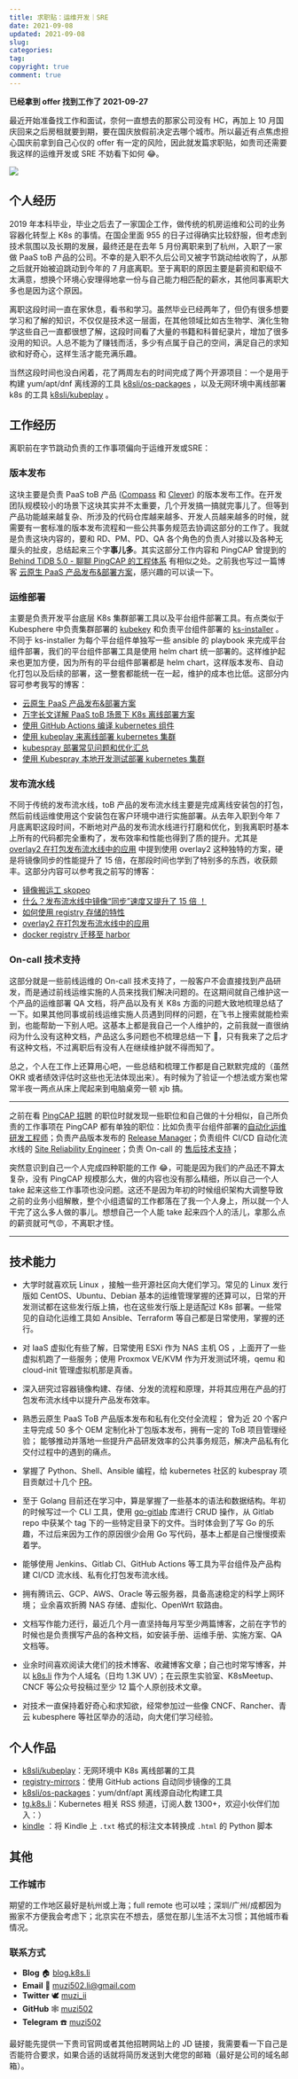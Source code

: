 ```yaml
---
title: 求职贴：运维开发｜SRE
date: 2021-09-08
updated: 2021-09-08
slug:
categories:
tag:
copyright: true
comment: true
---
```


**已经拿到 offer 找到工作了 2021-09-27**

最近开始准备找工作和面试，奈何一直想去的那家公司没有 HC，再加上 10 月国庆回来之后房租就要到期，要在国庆放假前决定去哪个城市。所以最近有点焦虑担心国庆前拿到自己心仪的 offer 有一定的风险，因此就发篇求职贴，如贵司还需要我这样的运维开发或 SRE 不妨看下如何 😂。

![](https://p.k8s.li/2021-09-08-jobs-01.png)

## 个人经历

2019 年本科毕业，毕业之后去了一家国企工作，做传统的机房运维和公司的业务容器化转型上 K8s 的事情。在国企里面 955 的日子过得确实比较舒服，但考虑到技术氛围以及长期的发展，最终还是在去年 5 月份离职来到了杭州，入职了一家做 PaaS toB 产品的公司。不幸的是入职不久后公司又被字节跳动给收购了，从那之后就开始被迫跳动到今年的 7 月底离职。至于离职的原因主要是薪资和职级不太满意，想换个环境心安理得地拿一份与自己能力相匹配的薪水，其他同事离职大多也是因为这个原因。

离职这段时间一直在家休息，看书和学习。虽然毕业已经两年了，但仍有很多想要学习和了解的知识，不仅仅是技术这一层面，在其他领域比如古生物学、演化生物学这些自己一直都很想了解，这段时间看了大量的书籍和科普纪录片，增加了很多没用的知识。人总不能为了赚钱而活，多少有点属于自己的空间，满足自己的求知欲和好奇心，这样生活才能充满乐趣。

当然这段时间也没白闲着，花了两周左右的时间完成了两个开源项目：一个是用于构建 yum/apt/dnf 离线源的工具 [k8sli/os-packages](https://github.com/k8sli/os-packages) ，以及无网环境中离线部署 k8s 的工具  [k8sli/kubeplay](https://github.com/k8sli/kubeplay) 。

## 工作经历

离职前在字节跳动负责的工作事项偏向于运维开发或SRE：

### 版本发布

这块主要是负责 PaaS toB 产品 ([Compass](https://www.volcengine.com/product/compass) 和 [Clever](https://www.volcengine.com/product/clever)) 的版本发布工作。在开发团队规模较小的场景下这块其实并不太重要，几个开发搞一搞就完事儿了。但等到产品功能越来越复杂、所涉及的代码仓库越来越多、开发人员越来越多的时候，就需要有一套标准的版本发布流程和一些公共事务规范去协调这部分的工作了。我就是负责这块内容的，要和 RD、PM、PD、QA 各个角色的负责人对接以及各种无厘头的扯皮，总结起来三个字**事儿多**。其实这部分工作内容和 PingCAP 曾提到的 [Behind TiDB 5.0 - 聊聊 PingCAP 的工程体系](https://pingcap.com/zh/blog/behind-tidb-5.0-engineering-system-of-pingcap-1) 有相似之处。之前我也写过一篇博客 [云原生 PaaS 产品发布&部署方案](https://blog.k8s.li/pass-platform-release.html)，感兴趣的可以读一下。

### 运维部署

主要是负责开发平台底层 K8s 集群部署工具以及平台组件部署工具。有点类似于 Kubesphere 中负责集群部署的 [kubekey](https://github.com/kubesphere/kubekey) 和负责平台组件部署的 [ks-installer](https://github.com/kubesphere/ks-installer) 。不同于 ks-installer 为每个平台组件单独写一些 ansible 的 playbook 来完成平台组件部署，我们的平台组件部署工具是使用 helm chart 统一部署的。这样维护起来也更加方便，因为所有的平台组件部署都是 helm chart，这样版本发布、自动化打包以及后续的部署，这一整套都能统一在一起，维护的成本也比低。这部分内容可参考我写的博客：

- [云原生 PaaS 产品发布&部署方案](https://blog.k8s.li/pass-platform-release.html)
- [万字长文详解 PaaS toB 场景下 K8s 离线部署方案](https://blog.k8s.li/pass-tob-k8s-offline-deploy.html)
- [使用 GitHub Actions 编译 kubernetes 组件](https://blog.k8s.li/build-k8s-binary-by-github-actions.html)
- [使用 kubeplay 来离线部署 kubernetes 集群](https://blog.k8s.li/deploy-k8s-by-kubeplay.html)
- [kubespray 部署常见问题和优化汇总](https://blog.k8s.li/kubespray-tips.html)
- [使用 Kubespray 本地开发测试部署 kubernetes 集群](https://blog.k8s.li/deploy-k8s-by-kubespray.html)

### 发布流水线

不同于传统的发布流水线，toB 产品的发布流水线主要是完成离线安装包的打包，然后前线运维使用这个安装包在客户环境中进行实施部署。从去年入职到今年 7 月底离职这段时间，不断地对产品的发布流水线进行打磨和优化，到我离职时基本上所有的代码都完全重构了，发布效率和性能也得到了质的提升。尤其是 [overlay2 在打包发布流水线中的应用](https://blog.k8s.li/overlay2-on-package-pipline.html) 中提到使用 overlay2 这种独特的方案，硬是将镜像同步的性能提升了 15 倍，在那段时间也学到了特别多的东西，收获颇丰。这部分内容可以参考我之前写的博客：

- [镜像搬运工 skopeo](https://blog.k8s.li/skopeo.html)
- [什么？发布流水线中镜像“同步”速度又提升了 15 倍 ！](https://blog.k8s.li/select-registry-images.html)
- [如何使用 registry 存储的特性](https://blog.k8s.li/skopeo-to-registry.html)
- [overlay2 在打包发布流水线中的应用](https://blog.k8s.li/overlay2-on-package-pipline.html)
- [docker registry 迁移至 harbor](https://blog.k8s.li/docker-registry-to-harbor.html)

### On-call 技术支持

这部分就是一些前线运维的 On-call 技术支持了，一般客户不会直接找到产品研发，而是通过前线运维实施的人员来找我们解决问题的。在这期间就自己维护这一个产品的运维部署 QA 文档，将产品以及有关 K8s 方面的问题大致地梳理总结了一下。如果其他同事或前线运维实施人员遇到同样的问题，在飞书上搜索就能检索到，也能帮助一下别人吧。这基本上都是我自己一个人维护的，之前我就一直很纳闷为什么没有这种文档，产品这么多问题也不梳理总结一下 😤，只有我来了之后才有这种文档，不过离职后有没有人在继续维护就不得而知了。

总之，个人在工作上还算用心吧，一些总结和梳理工作都是自己默默完成的（虽然 OKR 或者绩效评估时这些也无法体现出来）。有时候为了验证一个想法或方案也常常半夜一两点从床上爬起来到电脑桌旁一顿 xjb 搞。

----

之前在看 [PingCAP 招聘](https://careers.pingcap.com/) 的职位时就发现一些职位和自己做的十分相似，自己所负责的工作事项在 PingCAP 都有单独的职位：比如负责平台组件部署的[自动化运维研发工程师](https://careers.pingcap.com/apply/pingcap/39950/#/job/8319a481-94cf-44f0-97b4-2d42d7b22bbe)；负责产品版本发布的 [Release Manager](https://careers.pingcap.com/apply/pingcap/39950/#/job/a890aa70-d280-42aa-bfe0-d355cde3cc77)；负责组件 CI/CD 自动化流水线的 [Site Reliability Engineer](https://careers.pingcap.com/apply/pingcap/39950/#/job/5b9e8422-fc61-42cb-b291-1576da224c88)；负责 On-call 的 [售后技术支持](https://careers.pingcap.com/apply/pingcap/39950/#/job/5e8f330e-8326-48b5-b8c7-b2ebdd71028c)；

突然意识到自己一个人完成四种职能的工作 😂，可能是因为我们的产品还不算太复杂，没有 PingCAP 规模那么大，做的内容也没有那么精细，所以自己一个人 take 起来这些工作事项也没问题。这还不是因为年初的时候组织架构大调整导致之前的业务小组解散，整个小组遗留的工作都落在了我一个人身上，所以就一个人干完了这么多人做的事儿。想想自己一个人能 take 起来四个人的活儿，拿那么点的薪资就可气😡，不离职才怪。

----


## 技术能力

- 大学时就喜欢玩 Linux ，接触一些开源社区向大佬们学习。常见的 Linux 发行版如 CentOS、Ubuntu、Debian 基本的运维管理掌握的还算可以，日常的开发测试都在这些发行版上搞，也在这些发行版上是适配过 K8s 部署。一些常见的自动化运维工具如 Ansible、Terraform 等自己都是日常使用，掌握的还行。
- 对 IaaS 虚拟化有些了解，日常使用 ESXi 作为 NAS 主机 OS ，上面开了一些虚拟机跑了一些服务；使用 Proxmox VE/KVM 作为开发测试环境，qemu 和 cloud-init 管理虚拟机那是真香。

-  深入研究过容器镜像构建、存储、分发的流程和原理，并将其应用在产品的打包发布流水线中以提升产品发布效率。
-  熟悉云原生 PaaS ToB 产品版本发布和私有化交付全流程； 曾为近 20 个客户主导完成 50 多个 OEM 定制化补丁包版本发布，拥有一定的 ToB 项目管理经验； 能够推动并落地一些提升产品研发效率的公共事务规范，解决产品私有化交付过程中的遇到的痛点。

-  掌握了 Python、Shell、Ansible 编程，给 kubernetes 社区的 kubespray 项目贡献过十几个 [PR](https://github.com/kubernetes-sigs/kubespray/pulls?q=is%3Apr+author%3Amuzi502+is%3Aclosed)。
- 至于 Golang 目前还在学习中，算是掌握了一些基本的语法和数据结构。年初的时候写过一个 CLI 工具，使用 [go-gitlab](https://github.com/xanzy/go-gitlab) 库进行 CRUD 操作，从 Gitlab  repo 中获某个 tag 下的一些特定目录下的文件。当时体会到了写 Go 的乐趣，不过后来因为工作的原因很少会用 Go 写代码，基本上都是自己慢慢摸索着学。
- 能够使用 Jenkins、Gitlab CI、GitHub Actions 等工具为平台组件及产品构建 CI/CD 流水线、私有化打包发布流水线。
-  拥有腾讯云、GCP、AWS、Oracle 等云服务器，具备高速稳定的科学上网环境； 业余喜欢折腾 NAS 存储、虚拟化、OpenWrt 软路由。
- 文档写作能力还行，最近几个月一直坚持每月写至少两篇博客，之前在字节的时候也是负责撰写产品的各种文档，如安装手册、运维手册、实施方案、QA 文档等。
- 业余时间喜欢阅读大佬们的技术博客、收藏博客文章；自己也时常写博客，并以 [k8s.li](https://k8s.li/) 作为个人域名（日均 1.3K UV）；在云原生实验室、K8sMeetup、CNCF 等公众号投稿过至少 12 篇个人原创技术文章。
- 对技术一直保持着好奇心和求知欲，经常参加过一些像 CNCF、Rancher、青云 kubesphere 等社区举办的活动，向大佬们学习经验。

## 个人作品

- [k8sli/kubeplay](https://github.com/k8sli/kubeplay)：无网环境中 K8s 离线部署的工具
- [registry-mirrors](https://github.com/muzi502/registry-mirrors)：使用 GitHub actions 自动同步镜像的工具
- [k8sli/os-packages](https://github.com/k8sli/os-packages)：yum/dnf/apt 离线源自动化构建工具
- [tg.k8s.li](https://tg.k8s.li/)：Kubernetes 相关 RSS 频道，订阅人数 1300+，欢迎小伙伴们加入：）
- [kindle](https://github.com/muzi502/kindle) ：将 Kindle 上 `.txt` 格式的标注文本转换成 `.html` 的 Python 脚本

## 其他

### 工作城市

期望的工作地区最好是杭州或上海；full remote 也可以哇；深圳/广州/成都因为搬家不方便我会考虑下；北京实在不想去，感觉在那儿生活不太习惯；其他城市看情况。

### 联系方式

- **Blog** 🏠 [blog.k8s.li](https://blog.k8s.li/)
- **Email** 📧 [muzi502.li@gmail.com](mailto:muzi502.li@@gmail.com)
- **Twitter** 🕊 [muzi_ii](https://twitter.com/muzi_ii)
- **GitHub** 🕸 [muzi502](https://github.com/muzi502)
- **Telegram** ☎️ [muzi502](https://telegram.me/muzi502)

最好能先提供一下贵司官网或者其他招聘网站上的 JD 链接，我需要看一下自己是否能符合要求，如果合适的话就将简历发送到大佬您的邮箱（最好是公司的域名邮箱）。
